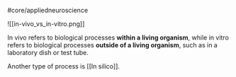 #core/appliedneuroscience

![[in-vivo_vs_in-vitro.png]]

In vivo refers to biological processes **within a living organism**, while in vitro refers to biological processes **outside of a living organism**, such as in a laboratory dish or test tube. 

Another type of process is [[In silico]].
